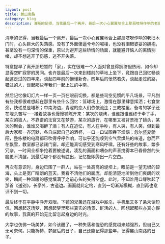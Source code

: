 ```yaml
---
layout: post
title: 麓山南路
category: blog
description: 清晰的记得，当我最后一个离开，最后一次小心翼翼地合上那扇吱呀作响的老旧木门时，心头巨大的失落感。没有了外面傻逼兮兮的喊楼，也没有泪眼婆娑的拥抱，甚至没有一句深情的保重，原以为避开这些矫情的场面，就能避开恼人的离情别绪，却不想逃开了伤感，逃不开失落······
---
```

清晰的记得，当我最后一个离开，最后一次小心翼翼地合上那扇吱呀作响的老旧木门时，心头巨大的失落感。没有了外面傻逼兮兮的喊楼，也没有泪眼婆娑的拥抱，甚至没有一句深情的保重，原以为避开这些矫情的场面，就能避开恼人的离情别绪，却不想逃开了伤感，逃不开失落。

特意提早了离开那短暂的「家」，实在很难一个人面对曾显得拥挤但热闹、如今却显得空旷寂寥的房间。也许是最后一次来到楼前的草地上坐下，竟跟自己回忆畅谈起这走过的四年来。谈起四年前的懵懂新奇，四年后的怅然若失，谈起走过的路，错过的人，谈起那些年我们一起上过的中南。

然后记忆像幻灯片一样一页一页在眼前切换，都是些司空见惯的平凡场景，平凡到有些我都很难想起在那里有些什么回忆：篮球场上，激情在那里肆意挥洒；七食堂旁，快递总是堆积；中南海边，青涩的恋人们依依流连；三教楼里，备考的学子还在埋头苦写······接着故事也慢慢铺陈开来：某次的烧烤，谁谁跟谁谁终于牵了手，某次的狼人，不靠谱的法官又在梦游，某次的旅行，在哪里又被背景抢了镜头，某次的聚会，谁谁又喝醉了酒；有人在追忆，有人在争吵，有人哭，有人笑，但到最后大家都一齐沉默，各自端起自己的酒杯，一口一口试图吞下烦恼；忽尔盛夏骄阳，整栋楼的电扇都已吹得呼呼作响，可似乎还能嗅到空气里燥热的味道，忽而严冬飘雪，教室都已紧闭门窗，却还能真切感受到寒风呼啸。还有好些的故事，繁多冗杂，一时间全都争抢着要被述说，凌乱的画面和嘈杂的声音搅得本已昏昏然的头脑更不清醒，到最后哪个都没有胜出，记忆旋即腾出一片空白。

再次有意识时，身边已围了一群人，站在一处高高的堤坝上，眼前是一望无垠的碧海，头上是宽广晴朗的蓝天。我看不清他们的面庞，却能清楚地听到他们爽朗的欢笑，瞬间一种温暖的感觉填满了之前心头的失落空虚。此时，不知谁用口琴吹起了那首《送别》，长亭外，古道边。画面就此定格，直到一切渐渐模糊，直到再也意识不到一切。

最后终于在平静中睁开双眼，下铺的兄弟还在游戏中厮杀，手机里又多了条未读短信。回想起这场梦，回想起梦里那些真实的场景、鲜活的人，回想起那些亦真亦假的故事，我真的开始无比留恋起身边的时光。

大学也仿佛一场美梦，如今该醒了，一种失落和惶恐的感觉越来越强烈，但自己又无可奈何。只能祈祷，梦醒后的日子，自己还能记得那些年，记得麓山南路的日子。